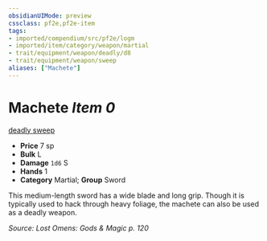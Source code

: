 ```yaml
---
obsidianUIMode: preview
cssclass: pf2e,pf2e-item
tags:
- imported/compendium/src/pf2e/logm
- imported/item/category/weapon/martial
- trait/equipment/weapon/deadly/d8
- trait/equipment/weapon/sweep
aliases: ["Machete"]
---
```

# Machete *Item 0*  
[deadly <d8>](deadly.md)  [sweep](sweep.md)  

- **Price** 7 sp
- **Bulk** L
- **Damage** `1d6` S
- **Hands** 1
- **Category** Martial; **Group** Sword 

This medium-length sword has a wide blade and long grip. Though it is typically used to hack through heavy foliage, the machete can also be used as a deadly weapon.

*Source: Lost Omens: Gods & Magic p. 120*